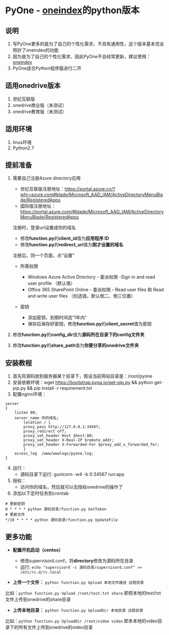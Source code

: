 # PyOne - [oneindex](https://github.com/donwa/oneindex)的python版本

## 说明 ##
1. 写PyOne更多的是为了自己的个性化需求，不具有通用性，这个版本基本完全照抄了oneindex的功能
2. 因为是为了自己的个性化需求，因此PyOne不会经常更新，建议使用：[oneindex](https://github.com/donwa/oneindex)
3. PyOne适合Python程序猿进行二开

## 适用onedrive版本 ##
1. 世纪互联版
2. onedrive商业版（未测试）
3. onedrive教育版（未测试）

## 适用环境 ##
1. linux环境
2. Python2.7

## 提前准备 ##
1. 需要自己注册Azure directory应用
    - 世纪互联版注册地址：https://portal.azure.cn/?whr=azure.com#blade/Microsoft_AAD_IAM/ActiveDirectoryMenuBlade/RegisteredApps
    - 国际版注册地址：https://portal.azure.com/#blade/Microsoft_AAD_IAM/ActiveDirectoryMenuBlade/RegisteredApps

    注册时，登录url设置成你的域名

    - 修改**function.py**的**client_id**值为**应用程序 ID**
    - 修改**function.py**的**redirect_uri**值为**刚才设置的域名**

    注册后，同一个页面，点“设置”

    - 所需权限
        - Windows Azure Active Directory - 委派权限 -Sign in and read user profile （默认值）
        - Office 365 SharePoint Online - 委派权限 - Read user files 和 Read and write user files （别选错，默认倒二、倒三位置）

    - 密钥
        - 添加密钥，到期时间选“1年内”
        - 保存后保存好密钥，修改**function.py**的**client_secret**值为密钥

2. 修改**function.py**的**config_dir**值为**源码所在目录下的config文件夹**
3. 修改**function.py**的**share_path**值为**你要分享的onedrive文件夹**

## 安装教程 ##
1. 首先将源码放到服务器某个目录下，假设当前网站目录是：/root/pyone
2. 安装依赖环境：wget https://bootstrap.pypa.io/get-pip.py && python get-pip.py && pip install -r requirement.txt
3. 配置nginx环境：
```
server
{
    listen 80;
    server_name 你的域名;
        location / {
        proxy_pass http://127.0.0.1:34567;
        proxy_redirect off;
        proxy_set_header Host $host:80;
        proxy_set_header X-Real-IP $remote_addr;
        proxy_set_header X-Forwarded-For $proxy_add_x_forwarded_for;
        }
    access_log  /www/wwwlogs/pyone.log;
}
```
4. 运行：
    - 源码目录下运行: gunicorn -w4 -b 0:34567 run:app
5. 授权：
    - 访问你的域名，然后就可以去授权onedrive的操作了
6. 添加以下定时任务到crontab
```
# 更新密钥
0 * * * * python 源码目录/function.py GetToken
# 更新文件
*/10 * * * * python 源码目录/function.py UpdateFile
```

## 更多功能 ##
- **配置开机启动（centos）**
    - 修改supervisord.conf，将**directory**修改为源码所在目录
    - 运行: `echo "supervisord -c 源码目录/supervisord.conf" >> /etc/rc.d/rc.local`


- **上传一个文件：**
`python function.py Upload 本地文件路径 远程目录`

比如：`python function.py Upload /root/test.txt share` 即把本地的test/txt文件上传到onedrive的share目录


- **上传本地目录：**
`python function.py UploadDir 本地目录 远程目录`

比如：`python function.py UploadDir /root/video video` 即本本地的video目录下的所有文件上传到onedrive的video目录

